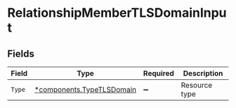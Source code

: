 # RelationshipMemberTLSDomainInput


## Fields

| Field                                                             | Type                                                              | Required                                                          | Description                                                       |
| ----------------------------------------------------------------- | ----------------------------------------------------------------- | ----------------------------------------------------------------- | ----------------------------------------------------------------- |
| `Type`                                                            | [*components.TypeTLSDomain](../../models/shared/typetlsdomain.md) | :heavy_minus_sign:                                                | Resource type                                                     |